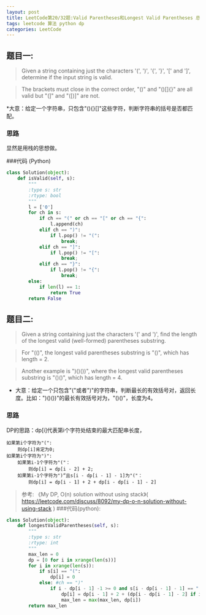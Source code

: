 ```yaml
---
layout: post
title: LeetCode第20/32题:Valid Parentheses和Longest Valid Parentheses 总结
tags: leetcode 算法 python dp 
categories: LeetCode
---
```



## 题目一:
>Given a string containing just the characters '(', ')', '{', '}', '[' and ']', determine if the input string is valid.

>The brackets must close in the correct order, "()" and "()[]{}" are all valid but "(]" and "([)]" are not.

*大意：给定一个字符串，只包含"(){}[]"这些字符，判断字符串的括号是否都匹配。

### 思路

显然是用栈的思想做。

###代码
(Python)
~~~python
class Solution(object):
    def isValid(self, s):
        """
        :type s: str
        :rtype: bool
        """
        l = ['0']
        for ch in s:
            if ch == "(" or ch == "[" or ch == "{":
                l.append(ch)
            elif ch == ")":
                if l.pop() != "(":
                    break;
            elif ch == "]":
                if l.pop() != "[":
                    break;
            elif ch == "}":
                if l.pop() != "{":
                    break;
        else:
            if len(l) == 1:
                return True
        return False
~~~

## 题目二:
>Given a string containing just the characters '(' and ')', find the length of the longest valid (well-formed) parentheses substring.

>For "(()", the longest valid parentheses substring is "()", which has length = 2.

>Another example is ")()())", where the longest valid parentheses substring is "()()", which has length = 4.

* 大意：给定一个只包含"("或者")"的字符串，判断最长的有效括号对，返回长度。比如：")()())"的最长有效括号对为，"()()"，长度为4。

### 思路
DP的思路：dp[i]代表第i个字符处结束的最大匹配串长度，
~~~
如果第i个字符为"(":
	则dp[i]肯定为0;
如果第i个字符为")":
	如果第i-1个字符为"("：
    	则dp[i] = dp[i - 2] + 2;
    如果第i-1个字符为")“且s[i - dp[i - 1] - 1]为"("：
    	则dp[i] = dp[i - 1] + 2 + dp[i - dp[i - 1] - 2]

~~~

> 参考:
> 《My DP, O(n) solution without using stack》( https://leetcode.com/discuss/8092/my-dp-o-n-solution-without-using-stack )
###代码(python):
~~~python
class Solution(object):
    def longestValidParentheses(self, s):
        """
        :type s: str
        :rtype: int
        """
        max_len = 0
        dp = [0 for i in xrange(len(s))]
        for i in xrange(len(s)):
            if s[i] == "(":
                dp[i] = 0
            else: #ch == ")"
                if i - dp[i - 1] -1 >= 0 and s[i - dp[i - 1] - 1] == "(":
                    dp[i] = dp[i - 1] + 2 + (dp[i - dp[i - 1] - 2] if i - dp[i - 1] - 2 >= 0 else 0)
                    max_len = max(max_len, dp[i])
        return max_len
~~~

